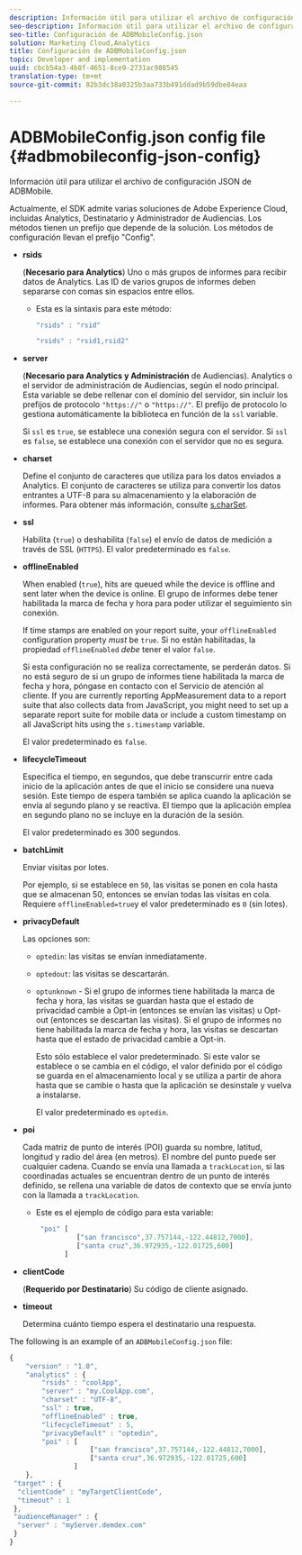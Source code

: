 ```yaml
---
description: Información útil para utilizar el archivo de configuración JSON de ADBMobile.
seo-description: Información útil para utilizar el archivo de configuración JSON de ADBMobile.
seo-title: Configuración de ADBMobileConfig.json
solution: Marketing Cloud,Analytics
title: Configuración de ADBMobileConfig.json
topic: Developer and implementation
uuid: cbcb54a3-4b8f-4651-8ce9-2731ac988545
translation-type: tm+mt
source-git-commit: 82b3dc38a0325b3aa733b491ddad9b59dbe84eaa

---
```



# ADBMobileConfig.json config file {#adbmobileconfig-json-config}

Información útil para utilizar el archivo de configuración JSON de ADBMobile.

Actualmente, el SDK admite varias soluciones de Adobe Experience Cloud, incluidas Analytics, Destinatario y Administrador de Audiencias. Los métodos tienen un prefijo que depende de la solución. Los métodos de configuración llevan el prefijo &quot;Config&quot;.

* **rsids**

   (**Necesario para Analytics**) Uno o más grupos de informes para recibir datos de Analytics. Las ID de varios grupos de informes deben separarse con comas sin espacios entre ellos.

   * Esta es la sintaxis para este método:

      ```js
      "rsids" : "rsid"
      ```

      ```js
      "rsids" : "rsid1,rsid2"
      ```

* **server**

   (**Necesario para Analytics y Administración** de Audiencias). Analytics o el servidor de administración de Audiencias, según el nodo principal. Esta variable se debe rellenar con el dominio del servidor, sin incluir los prefijos de protocolo `"https://"` o `"https://"`. El prefijo de protocolo lo gestiona automáticamente la biblioteca en función de la `ssl` variable.

   Si `ssl` es `true`, se establece una conexión segura con el servidor. Si `ssl` es `false`, se establece una conexión con el servidor que no es segura.

* **charset**

   Define el conjunto de caracteres que utiliza para los datos enviados a Analytics. El conjunto de caracteres se utiliza para convertir los datos entrantes a UTF-8 para su almacenamiento y la elaboración de informes. Para obtener más información, consulte [s.charSet](https://docs.adobe.com/content/help/en/analytics/implementation/vars/config-vars/charset.html).

* **ssl**

   Habilita (`true`) o deshabilita (`false`) el envío de datos de medición a través de SSL (`HTTPS`). El valor predeterminado es `false`.

* **offlineEnabled**

   When enabled (`true`), hits are queued while the device is offline and sent later when the device is online. El grupo de informes debe tener habilitada la marca de fecha y hora para poder utilizar el seguimiento sin conexión.

   If time stamps are enabled on your report suite, your `offlineEnabled` configuration property *must* be `true`. Si no están habilitadas, la propiedad `offlineEnabled` *debe* tener el valor `false`.

   Si esta configuración no se realiza correctamente, se perderán datos. Si no está seguro de si un grupo de informes tiene habilitada la marca de fecha y hora, póngase en contacto con el Servicio de atención al cliente. If you are currently reporting AppMeasurement data to a report suite that also collects data from JavaScript, you might need to set up a separate report suite for mobile data or include a custom timestamp on all JavaScript hits using the `s.timestamp` variable.

   El valor predeterminado es `false`.

* **lifecycleTimeout**

   Especifica el tiempo, en segundos, que debe transcurrir entre cada inicio de la aplicación antes de que el inicio se considere una nueva sesión. Este tiempo de espera también se aplica cuando la aplicación se envía al segundo plano y se reactiva. El tiempo que la aplicación emplea en segundo plano no se incluye en la duración de la sesión.

   El valor predeterminado es 300 segundos.

* **batchLimit**

   Enviar visitas por lotes.

   Por ejemplo, si se establece en `50`, las visitas se ponen en cola hasta que se almacenan 50, entonces se envían todas las visitas en cola. Requiere `offlineEnabled=true`y el valor predeterminado es `0` (sin lotes).

* **privacyDefault**

   Las opciones son:

   * `optedin`: las visitas se envían inmediatamente.
   * `optedout`: las visitas se descartarán.
   * `optunknown` - Si el grupo de informes tiene habilitada la marca de fecha y hora, las visitas se guardan hasta que el estado de privacidad cambie a Opt-in (entonces se envían las visitas) u Opt-out (entonces se descartan las visitas). Si el grupo de informes no tiene habilitada la marca de fecha y hora, las visitas se descartan hasta que el estado de privacidad cambie a Opt-in.

      Esto sólo establece el valor predeterminado. Si este valor se establece o se cambia en el código, el valor definido por el código se guarda en el almacenamiento local y se utiliza a partir de ahora hasta que se cambie o hasta que la aplicación se desinstale y vuelva a instalarse.

      El valor predeterminado es `optedin`.

* **poi**

   Cada matriz de punto de interés (POI) guarda su nombre, latitud, longitud y radio del área (en metros). El nombre del punto puede ser cualquier cadena. Cuando se envía una llamada a `trackLocation`, si las coordinadas actuales se encuentran dentro de un punto de interés definido, se rellena una variable de datos de contexto que se envía junto con la llamada a `trackLocation`.

   * Este es el ejemplo de código para esta variable:

      ```js
       "poi" [ 
                ["san francisco",37.757144,-122.44812,7000], 
                ["santa cruz",36.972935,-122.01725,600] 
             ]
      ```

* **clientCode**

   (**Requerido por Destinatario**) Su código de cliente asignado.

* **timeout**

   Determina cuánto tiempo espera el destinatario una respuesta.

The following is an example of an `ADBMobileConfig.json` file:

```js
{ 
    "version" : "1.0",
    "analytics" : {
        "rsids" : "coolApp",
        "server" : "my.CoolApp.com",
        "charset" : "UTF-8",
        "ssl" : true,
        "offlineEnabled" : true,
        "lifecycleTimeout" : 5,
        "privacyDefault" : "optedin",
        "poi" : [ 
                    ["san francisco",37.757144,-122.44812,7000],
                    ["santa cruz",36.972935,-122.01725,600]
                ]
    },
 "target" : {
  "clientCode" : "myTargetClientCode",
  "timeout" : 1
 },
 "audienceManager" : {
  "server" : "myServer.demdex.com"
 }
}
```
